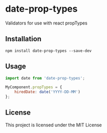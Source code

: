 # date-prop-types

Validators for use with react propTypes

## Installation
```shell
npm install date-prop-types --save-dev
```

## Usage
```javascript
import date from 'date-prop-types';

MyComponent.propTypes = {
    hiredDate: date('YYYY-DD-MM')
};
````
## License
This project is licensed under the MIT License
